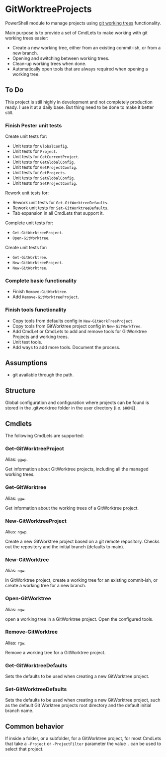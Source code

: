 # GitWorktreeProjects

PowerShell module to manage projects using [git working trees](https://git-scm.com/docs/git-worktree) functionality.

Main purpose is to provide a set of CmdLets to make working with git working trees easier:

- Create a new working tree, either from an existing commit-ish, or from a new branch.
- Opening and switching between working trees.
- Clean-up working trees when done.
- Automatically open tools that are always required when opening a working tree.

## To Do

This project is still highly in development and not completely production ready. I use it at a daily base. But thing need to be done to make it better still.

### Finish Pester unit tests

Create unit tests for:

- Unit tests for `GlobalConfig`.
- Unit tests for `Project`.
- Unit tests for `GetCurrentProject`.
- Unit tests for `GetGlobalConfig`.
- Unit tests for `GetProjectConfig`.
- Unit tests for `GetProjects`.
- Unit tests for `SetGlobalConfig`.
- Unit tests for `SetProjectConfig`.

Rework unit tests for:

- Rework unit tests for `Get-GitWorktreeDefaults`.
- Rework unit tests for `Set-GitWorktreeDefaults`.
- Tab expansion in all CmdLets that support it.

Complete unit tests for:

- `Get-GitWorktreeProject`.
- `Open-GitWorktree`.

Create unit tests for:

- `Get-GitWorktree`.
- `New-GitWorktreeProject`.
- `New-GitWorktree`.

### Complete basic functionality

- Finish `Remove-GitWorktree`.
- Add `Remove-GitWorktreeProject`.

### Finish tools functionality

- Copy tools from defaults config in `New-GitWorkTreeProject`.
- Copy tools from GitWorktree project config in `New-GitWorkTree`.
- Add CmdLet or CmdLets to add and remove tools for GitWorktree Projects and working trees.
- Unit test tools.
- Add ways to add more tools. Document the process.

## Assumptions

- git available through the path.

## Structure

Global configuration and configuration where projects can be found is stored in the .gitworktree folder in the user directory (i.e. `$HOME`).

## Cmdlets

The following CmdLets are supported:

### Get-GitWorktreeProject

Alias: `ggwp`.

Get information about GitWorktree projects, including all the managed working trees.

### Get-GitWorktree

Alias: `ggw`.

Get information about the working trees of a GitWorktree project.

### New-GitWorktreeProject

Alias: `ngwp`.

Create a new GitWorktree project based on a git remote repository. Checks out the repository and the initial branch (defaults to main).

### New-GitWorktree

Alias: `ngw`.

In GitWorktree project, create a working tree for an existing commit-ish, or create a working tree for a new branch.

### Open-GitWorktree

Alias: `ogw`.

open a working tree in a GitWorktree project. Open the configured tools.

### Remove-GitWorktree

Alias: `rgw`.

Remove a working tree for a GitWorktree project.

### Get-GitWorktreeDefaults

Sets the defaults to be used when creating a new GitWorktree project.

### Set-GitWorktreeDefaults

Sets the defaults to be used when creating a new GitWorktree project, such as the default Git Worktree projects root directory and the default initial branch name.

## Common behavior

If inside a folder, or a subfolder, for a GitWorktree project, for most CmdLets that take a `-Project` or `-ProjectFilter` parameter the value `.` can be used to select that project.
